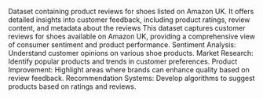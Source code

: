 Dataset containing product reviews for shoes listed on Amazon UK. It offers detailed insights into customer feedback, including product ratings, review content, and metadata about the reviews
This dataset captures customer reviews for shoes available on Amazon UK, providing a comprehensive view of consumer sentiment and product performance.
Sentiment Analysis: Understand customer opinions on various shoe products.
Market Research: Identify popular products and trends in customer preferences.
Product Improvement: Highlight areas where brands can enhance quality based on review feedback.
Recommendation Systems: Develop algorithms to suggest products based on ratings and reviews.
